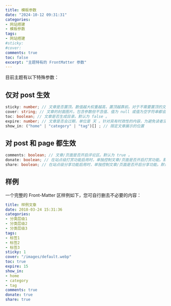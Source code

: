 ```yaml
---
title: 模板参数
date: "2024-10-12 09:31:31"
categories: 
- 网站搭建
- 模板参数
tags:
- 网站搭建
#sticky:
#cover:
comments: true
toc: false
excerpt: "主题特有的 FrontMatter 参数"
---
```

目前主题有以下特殊参数：

## 仅对 post 生效

```ts
sticky: number; // 文章是否置顶。数值越大权重越高，置顶越靠前。对于不需要置顶的文章，请注释掉这个参数。默认为不启用。
cover: string; // 文章的封面图片。包含参数但不含值、值为 null 或值为空字符串都会认为是没有封面的文章。对于使用默认封面的文章，请注释掉这个参数。
toc: boolean; // 文章是否生成目录。默认为 false 。
expire: number; // 文章是否会过期，单位是 天 。针对具有时效性的内容，为避免读者没有意识到其时间局限，可以启用这个参数来在指定时间后给出提示。
show_in: ("home" | "category" | "tag")[] ; // 限定文章展示的位置
```

## 对 post 和 page 都生效

```ts
comments: boolean; // 文章/页面是否开启评论区。默认为 true 。
donate: boolean; // 在站点级打赏功能启用时，单独控制文章/页面是否开启打赏功能。默认为 true 。
share: boolean; // 在站点级分享功能启用时，单独控制文章/页面是否开启分享功能。默认为 true 。
```

## 样例

一个完整的 Front-Matter 区样例如下，您可自行删去不必要的内容：

```yaml
title: 样例文章
date: 2018-03-24 15:31:36
categories: 
- 分类层级1
- 分类层级2
- 分类层级3
tags:
- 标签1
- 标签2
- 标签3
sticky: 1
cover: "/images/default.webp"
toc: true
expire: 15
show_in:
- home
- category
- tag
comments: true
donate: true
share: true
```
